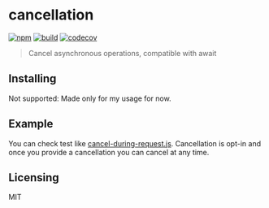 # cancellation

[![npm](https://badge.fury.io/js/%40dmail%2Fcancellation.svg)](https://badge.fury.io/js/%40dmail%2Fcancellation)
[![build](https://travis-ci.com/dmail/cancellation.svg?branch=master)](http://travis-ci.com/dmail/cancellation)
[![codecov](https://codecov.io/gh/dmail/cancellation/branch/master/graph/badge.svg)](https://codecov.io/gh/dmail/cancellation)

> Cancel asynchronous operations, compatible with await

## Installing

Not supported: Made only for my usage for now.

## Example

You can check test like [cancel-during-request.js](./test/cancel-during-request.js).
Cancellation is opt-in and once you provide a cancellation you can cancel at any time.

## Licensing

MIT
